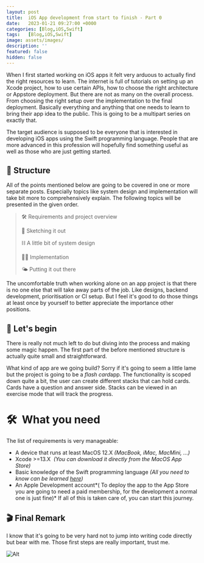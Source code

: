 ```yaml
---
layout: post
title:  iOS App development from start to finish - Part 0
date:   2023-01-21 09:27:00 +0000
categories: [Blog,iOS,Swift]
tags:   [Blog,iOS,Swift]
image: assets/images/
description: ''
featured: false
hidden: false
---
```

When I first started working on iOS apps it felt very arduous to actually find the right resources to learn. The internet is full of tutorials on setting up an Xcode project, how to use certain APIs, how to choose the right architecture or Appstore deployment. But there are not as many on the overall process. From choosing the right setup over the implementation to the final deployment. Basically everything and anything that one needs to learn to bring their app idea to the public. This is going to be a multipart series on exactly that. 

The target audience is supposed to be everyone that is interested in developing iOS apps using the Swift programming language. People that are more advanced in this profession will hopefully find something useful as well as those who are just getting started.

## **🦦 Structure**
All of the points mentioned below are going to be covered in one or more separate posts. Especially topics like system design and implementation will take bit more to comprehensively explain. The following topics will be presented in the given order.

> 🛠 Requirements and project overview 
>
> 📝 Sketching it out 
>
> ⛓ A little bit of system design 
>
> 👩‍💻 Implementation 
>
> 🌤 Putting it out there

The uncomfortable truth when working alone on an app project is that there is no one else that will take away parts of the job. Like designs, backend development, prioritisation or CI setup. But I feel it's good to do those things at least once by yourself to better appreciate the importance other positions.

## **🚀 Let's begin**
There is really not much left to do but diving into the process and making some magic happen. The first part of the before mentioned structure is actually quite small and straightforward.

What kind of app are we going build? Sorry if it's going to seem a little lame but the project is going to be a *flash card*app. The functionality is scoped down quite a bit, the user can create different stacks that can hold cards. Cards have a question and answer side. Stacks can be viewed in an exercise mode that will track the progress.

# **🛠  What you need**
The list of requirements is very manageable:

- A device that runs at least MacOS 12.X
*(MacBook, iMac, MacMini, ...)*
- Xcode >=13.X 
*(You can download it directly from the MacOS App Store)*
- Basic knowledge of the Swift programming language
*(All you need to know can be learned *[*here*](https://docs.swift.org/swift-book/)*)*
- An Apple Development account*(
To deploy the app to the App Store you are going to need a paid membership, for the development a normal one is just fine)*
If all of this is taken care of, you can start this journey.

## **🎬 Final Remark**
I know that it's going to be very hard not to jump into writing code directly but bear with me. Those first steps are really important, trust me.

![Alt](https://c.tenor.com/UsUDqY5lp0kAAAAC/mr-bean-wink.gif)
